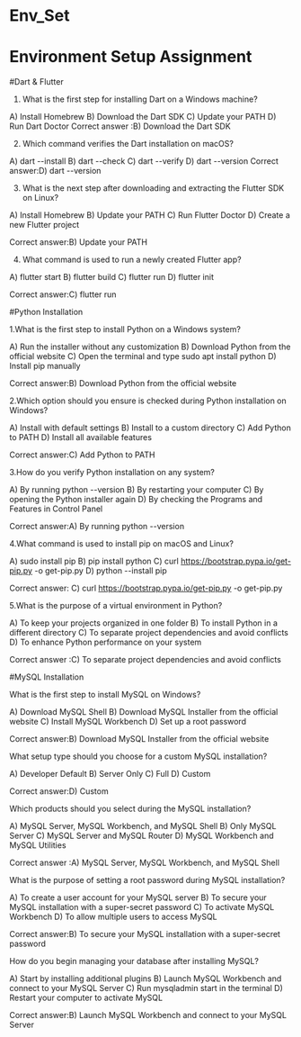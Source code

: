 # Env_Set

# Environment Setup Assignment

#Dart & Flutter

1. What is the first step for installing Dart on a Windows machine?

A) Install Homebrew
B) Download the Dart SDK
C) Update your PATH
D) Run Dart Doctor
Correct answer :B) Download the Dart SDK 

2. Which command verifies the Dart installation on macOS?

A) dart --install
B) dart --check
C) dart --verify
D) dart --version
Correct answer:D) dart --version

3. What is the next step after downloading and extracting the Flutter SDK on Linux?

A) Install Homebrew
B) Update your PATH
C) Run Flutter Doctor
D) Create a new Flutter project

Correct answer:B) Update your PATH 

4. What command is used to run a newly created Flutter app?

A) flutter start
B) flutter build
C) flutter run
D) flutter init

Correct answer:C) flutter run

#Python Installation

1.What is the first step to install Python on a Windows system?

A) Run the installer without any customization
B) Download Python from the official website
C) Open the terminal and type sudo apt install python
D) Install pip manually

Correct answer:B) Download Python from the official website

2.Which option should you ensure is checked during Python installation on Windows?

A) Install with default settings
B) Install to a custom directory
C) Add Python to PATH
D) Install all available features

Correct answer:C) Add Python to PATH

3.How do you verify Python installation on any system?

A) By running python --version
B) By restarting your computer
C) By opening the Python installer again
D) By checking the Programs and Features in Control Panel

Correct answer:A) By running python --version 

4.What command is used to install pip on macOS and Linux?

A) sudo install pip
B) pip install python
C) curl https://bootstrap.pypa.io/get-pip.py -o get-pip.py
D) python --install pip

Correct answer: C) curl https://bootstrap.pypa.io/get-pip.py -o get-pip.py

5.What is the purpose of a virtual environment in Python?

A) To keep your projects organized in one folder
B) To install Python in a different directory
C) To separate project dependencies and avoid conflicts
D) To enhance Python performance on your system

Correct answer :C) To separate project dependencies and avoid conflicts 

#MySQL Installation

What is the first step to install MySQL on Windows?

A) Download MySQL Shell
B) Download MySQL Installer from the official website
C) Install MySQL Workbench
D) Set up a root password

Correct answer:B) Download MySQL Installer from the official website

What setup type should you choose for a custom MySQL installation?

A) Developer Default
B) Server Only
C) Full
D) Custom

Correct answer:D) Custom

Which products should you select during the MySQL installation?

A) MySQL Server, MySQL Workbench, and MySQL Shell
B) Only MySQL Server
C) MySQL Server and MySQL Router
D) MySQL Workbench and MySQL Utilities

Correct answer :A) MySQL Server, MySQL Workbench, and MySQL Shell 

What is the purpose of setting a root password during MySQL installation?

A) To create a user account for your MySQL server
B) To secure your MySQL installation with a super-secret password
C) To activate MySQL Workbench
D) To allow multiple users to access MySQL

Correct answer:B) To secure your MySQL installation with a super-secret password 

How do you begin managing your database after installing MySQL?

A) Start by installing additional plugins
B) Launch MySQL Workbench and connect to your MySQL Server
C) Run mysqladmin start in the terminal
D) Restart your computer to activate MySQL

Correct answer:B) Launch MySQL Workbench and connect to your MySQL Server
